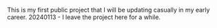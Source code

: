 This is my first public project that I will be updating casually in my early career.
20240113 - I leave the project here for a while.
